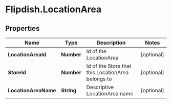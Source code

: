 # Flipdish.LocationArea

## Properties
Name | Type | Description | Notes
------------ | ------------- | ------------- | -------------
**LocationAreaId** | **Number** | Id of the LocationArea | [optional] 
**StoreId** | **Number** | Id of the Store that this LocationArea belongs to | [optional] 
**LocationAreaName** | **String** | Descriptive LocationArea name | [optional] 


